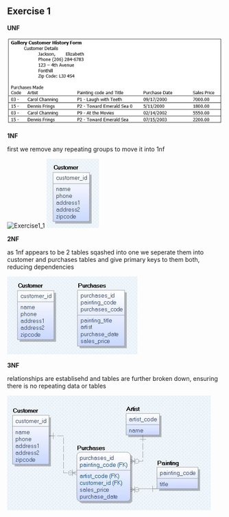 ## Exercise 1

<b>UNF</b>

![1](images/1.jpg)

<b>1NF</b>

first we remove any repeating groups to move it into 1nf

![Exercise1_1](images/exercise1_1.png)
![9](images/9.jpg)

<b>2NF</b>

as 1nf appears to be 2 tables sqashed into one we seperate them into customer and purchases tables and give primary keys to them both, reducing dependencies

![11](images/11.jpg)

<b>3NF</b>

relationships are establisehd and tables are further broken down, ensuring there is no repeating data or tables

![12](images/12.jpg)
